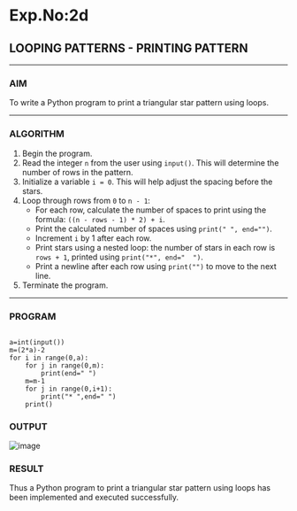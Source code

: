 # Exp.No:2d
## LOOPING PATTERNS - PRINTING PATTERN

---

### AIM  
To write a Python program to print a triangular star pattern using loops.

---

### ALGORITHM

1. Begin the program.  
2. Read the integer `n` from the user using `input()`. This will determine the number of rows in the pattern.  
3. Initialize a variable `i = 0`. This will help adjust the spacing before the stars.  
4. Loop through rows from `0` to `n - 1`:  
   - For each row, calculate the number of spaces to print using the formula: `((n - rows - 1) * 2) + i`.  
   - Print the calculated number of spaces using `print(" ", end="")`.  
   - Increment `i` by 1 after each row.  
   - Print stars using a nested loop: the number of stars in each row is `rows + 1`, printed using `print("*", end="  ")`.  
   - Print a newline after each row using `print("")` to move to the next line.  
5. Terminate the program.

---

### PROGRAM
```

a=int(input())
m=(2*a)-2
for i in range(0,a):
    for j in range(0,m):
        print(end=" ")
    m=m-1
    for j in range(0,i+1):
        print("* ",end=" ")
    print()
```

### OUTPUT
![image](https://github.com/user-attachments/assets/2d935b35-1d87-45e9-a9db-b4cb4d5917b7)

### RESULT
Thus a Python program to print a triangular star pattern using loops has been implemented and executed successfully.
